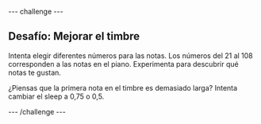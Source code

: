 --- challenge ---

## Desafío: Mejorar el timbre

Intenta elegir diferentes números para las notas. Los números del 21 al 108 corresponden a las notas en el piano. Experimenta para descubrir qué notas te gustan.

¿Piensas que la primera nota en el timbre es demasiado larga? Intenta cambiar el sleep a 0,75 o 0,5.

--- /challenge ---